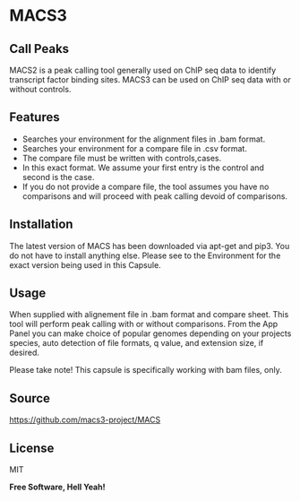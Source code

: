 # MACS3  
##  Call Peaks

MACS2 is a peak calling tool generally used on ChIP seq data to identify transcript factor binding sites. MACS3 can be used on ChIP seq data with or without controls.

## Features

- Searches your environment for the alignment files in .bam format.
- Searches your environment for a compare file in .csv format. 
- The compare file must be written with controls,cases. 
- In this exact format. We assume your first entry is the control and second is the case. 
- If you do not provide a compare file, the tool assumes you have no comparisons and will proceed with peak calling devoid of comparisons.

## Installation

The latest version of MACS has been downloaded via apt-get and pip3. You do not have to install anything else. Please see to the Environment for the exact version being used in this Capsule.

## Usage

When supplied with alignement file in .bam format and compare sheet. This tool will perform peak calling with or without comparisons. From the App Panel you can make choice of popular genomes depending on your projects species, auto detection of file formats, q value, and extension size, if desired. 

Please take note! This capsule is specifically working with bam files, only. 

## Source

https://github.com/macs3-project/MACS

## License

MIT

**Free Software, Hell Yeah!**

[//]: # (These are reference links used in the body of this note and get stripped out when the markdown processor does its job. There is no need to format nicely because it shouldn't be seen. Thanks SO - http://stackoverflow.com/questions/4823468/store-comments-in-markdown-syntax)

   [dill]: <https://github.com/joemccann/dillinger>
   [git-repo-url]: <https://github.com/joemccann/dillinger.git>
   [john gruber]: <http://daringfireball.net>
   [df1]: <http://daringfireball.net/projects/markdown/>
   [markdown-it]: <https://github.com/markdown-it/markdown-it>
   [Ace Editor]: <http://ace.ajax.org>
   [node.js]: <http://nodejs.org>
   [Twitter Bootstrap]: <http://twitter.github.com/bootstrap/>
   [jQuery]: <http://jquery.com>
   [@tjholowaychuk]: <http://twitter.com/tjholowaychuk>
   [express]: <http://expressjs.com>
   [AngularJS]: <http://angularjs.org>
   [Gulp]: <http://gulpjs.com>

   [PlDb]: <https://github.com/joemccann/dillinger/tree/master/plugins/dropbox/README.md>
   [PlGh]: <https://github.com/joemccann/dillinger/tree/master/plugins/github/README.md>
   [PlGd]: <https://github.com/joemccann/dillinger/tree/master/plugins/googledrive/README.md>
   [PlOd]: <https://github.com/joemccann/dillinger/tree/master/plugins/onedrive/README.md>
   [PlMe]: <https://github.com/joemccann/dillinger/tree/master/plugins/medium/README.md>
   [PlGa]: <https://github.com/RahulHP/dillinger/blob/master/plugins/googleanalytics/README.md>